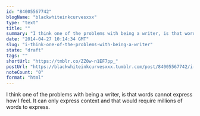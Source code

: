 ```yaml
---
id: "84005567742"
blogName: "blackwhiteinkcurvesxxx"
type: "text"
title: ""
summary: "I think one of the problems with being a writer, is that words cannot express how I feel. It can only express context and that..."
date: "2014-04-27 10:14:34 GMT"
slug: "i-think-one-of-the-problems-with-being-a-writer"
state: "draft"
tags: ""
shortUrl: "https://tmblr.co/ZZ0w-n1EF7pp_"
postUrl: "https://blackwhiteinkcurvesxxx.tumblr.com/post/84005567742/i-think-one-of-the-problems-with-being-a-writer"
noteCount: "0"
format: "html"
---
```


I think one of the problems with being a writer, is that words cannot express how I feel. It can only express context and that would require millions of words to express.